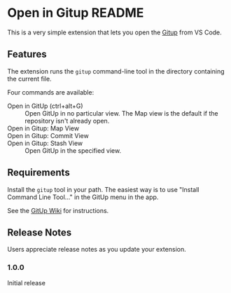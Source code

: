 # Open in Gitup README

This is a very simple extension that lets you open the  [Gitup](https://gitup.co/) from VS Code.

## Features

The extension runs the `gitup` command-line tool in the directory containing the current file.

Four commands are available:

<dl>
<dt>Open in GitUp (ctrl+alt+G)</dt>
<dd>Open GitUp in no particular view. The Map view is the default if the repository isn't already open.</dd>
<dt>
    Open in Gitup: Map View</br>
    Open in Gitup: Commit View</br>
    Open in Gitup: Stash View
</dt>
<dd>Open GitUp in the specified view.</dd>
</dl>


## Requirements

Install the `gitup` tool in your path. The easiest way is to use "Install Command Line Tool…" in the GitUp menu in the app.

See the [GitUp Wiki](https://github.com/git-up/GitUp/wiki/Using-GitUp-Command-Line-Tool) for instructions.

## Release Notes

Users appreciate release notes as you update your extension.

### 1.0.0

Initial release
